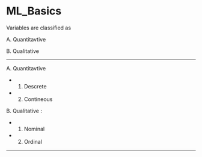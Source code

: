 # ML_Basics


Variables are classified as

A. Quantitavtive 

B. Qualitative 

---------------
A. Quantitavtive 
- 1. Descrete
- 2. Contineous

B. Qualitative :
- 1. Nominal 
- 2. Ordinal
---------------
